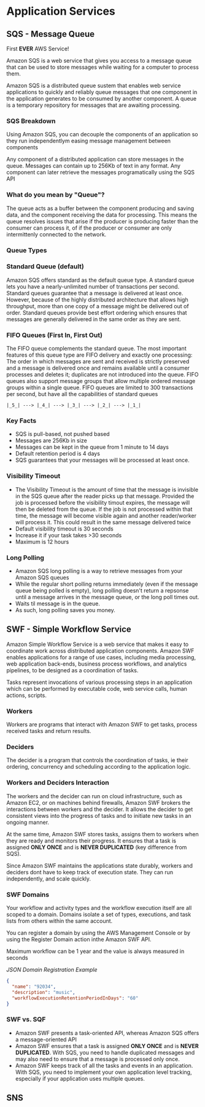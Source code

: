 # Application Services

## SQS - Message Queue

First **EVER** AWS Service!

Amazon SQS is a web service that gives you access to a message queue that can be used to store messages while waiting for a computer to process them.

Amazon SQS is a distributed queue sustem that enables web service applications to quickly and reliably queue messages that one component in the application generates to be consumed by another component. A queue is a temporary repository for messages that are awaiting processing.

### SQS Breakdown

Using Amazon SQS, you can decouple the components of an application so they run independentlym easing message management between components

Any component of a distributed application can store messages in the queue. Messages can contain up to 256Kb of text in any format. Any component can later retrieve the messages programatically using the SQS API

### What do you mean by "Queue"?

The queue acts as a buffer between the component producing and saving data, and the component receiving the data for processing. This means the queue resolves issues that arise if the producer is producing faster than the consumer can process it, of if the producer or consumer are only intermittenly connected to the network.

### Queue Types

### Standard Queue (default)

Amazon SQS offers standard as the default queue type. A standard queue lets you have a nearly-unlimited number of transactions per second. Standard queues guarantee that a message is delivered at least once. However, because of the highly distributed architecture that allows high throughput, more than one copy of a message might be delivered out of order. Standard queues provide best effort ordering which ensures that messages are generally delivered in the same order as they are sent.

### FIFO Queues (First In, First Out)

The FIFO queue complements the standard queue. The most important features of this queue type are FIFO delivery and exactly one processing: The order in which messages are sent and received is strictly preserved and a message is delivered once and remains available until a consumer processes and deletes it; duplicates are not introduced into the queue. FIFO queues also support message groups that allow multiple ordered message groups within a single queue. FIFO queues are limited to 300 transactions per second, but have all the capabilities of standard queues

```|_5_| ---> |_4_| ---> |_3_| ---> |_2_| ---> |_1_|```


### Key Facts

- SQS is pull-based, not pushed based
- Messages are 256Kb in size
- Messages can be kept in the queue from 1 minute to 14 days
- Default retention period is 4 days
- SQS guarantees that your messages will be processed at least once.

### Visibility Timeout

- The Visibility Timeout is the amount of time that the message is invisible in the SQS queue after the reader picks up that message. Provided the job is processed before the visibility timout expires, the message will then be deleted from the queue. If the job is not processed within that time, the message will become visible again and another reader/worker will process it. This could result in the same message delivered twice
- Default visibility timeout is 30 seconds
- Increase it if your task takes >30 seconds
- Maximum is 12 hours

### Long Polling

- Amazon SQS long polling is a way to retrieve messages from your Amazon SQS queues
- While the regular short polling returns immediately (even if the message queue being polled is empty), long polling doesn't return a repsonse until a message arrives in the message queue, or the long poll times out.
- Waits til message is in the queue.
- As such, long polling saves you money.

## SWF - Simple Workflow Service

Amazon Simple Workflow Service is a web service that makes it easy to coordinate work across distributed application components. Amazon SWF enables applications for a range of use cases, including media processing, web application back-ends, business process workflows, and analytics pipelines, to be designed as a coordination of tasks.

Tasks represent invocations of various processing steps in an application which can be performed by executable code, web service calls, human actions, scripts.

### Workers

Workers are programs that interact with Amazon SWF to get tasks, process received tasks and return results.

### Deciders

The decider is a program that controls the coordination of tasks, ie their ordering, concurrency and scheduling according to the application logic.


### Workers and Deciders Interaction

The workers and the decider can run on cloud infrastructure, such as Amazon EC2, or on machines behind firewalls, Amazon SWF brokers the interactions between workers and the decider. It allows the decider to get consistent views into the progress of tasks and to initiate new tasks in an ongoing manner.

At the same time, Amazon SWF stores tasks, assigns them to workers when they are ready and monitors their progress. It ensures that a task is assigned **ONLY ONCE** and is **NEVER DUPLICATED** (key difference from SQS).

Since Amazon SWF maintains the applications state durably, workers and deciders dont have to keep track of execution state. They can run independently, and scale quickly.

### SWF Domains

Your workflow and activity types and the workflow execution itself are all scoped to a domain. Domains isolate a set of types, executions, and task lists from others within the same account.

You can register a domain by using the AWS Management Console or by using the Register Domain action inthe Amazon SWF API.

Maximum workflow can be 1 year and the value is always measured in seconds

_JSON Domain Registration Example_

```JSON
{
  "name": "92034",
  "description": "music",
  "workflowExecutionRetentionPeriodInDays": "60"
}
```

### SWF vs. SQF

- Amazon SWF presents a task-oriented API, whereas Amazon SQS offers a message-oriented API
- Amazon SWF ensures that a task is assigned **ONLY ONCE** and is **NEVER DUPLICATED**. With SQS, you need to handle duplicated messages and may also need to ensure that a message is processed only once.
- Amazon SWF keeps track of all the tasks and events in an application. With SQS, you need to implement your own application level tracking, especially if your application uses multiple queues.

## SNS

